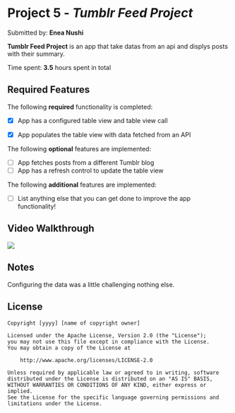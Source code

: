 # Project 5 - *Tumblr Feed Project*

Submitted by: **Enea Nushi**

**Tumblr Feed Project** is an app that take datas from an api and displys posts with their summary.

Time spent: **3.5** hours spent in total

## Required Features

The following **required** functionality is completed:

- [x] App has a configured table view and table view call
- [x] App populates the table view with data fetched from an API


The following **optional** features are implemented:

- [ ] App fetches posts from a different Tumblr blog
- [ ] App has a refresh control to update the table view

The following **additional** features are implemented:

- [ ] List anything else that you can get done to improve the app functionality!

## Video Walkthrough

<div>
    <a href="https://www.loom.com/share/784effecb02e46bd93559ed7adc64877">
    </a>
    <a href="https://www.loom.com/share/784effecb02e46bd93559ed7adc64877">
      <img style="max-width:300px;" src="https://cdn.loom.com/sessions/thumbnails/784effecb02e46bd93559ed7adc64877-with-play.gif">
    </a>
  </div>
  
## Notes

Configuring the data was a little challenging nothing else. 

## License

    Copyright [yyyy] [name of copyright owner]

    Licensed under the Apache License, Version 2.0 (the "License");
    you may not use this file except in compliance with the License.
    You may obtain a copy of the License at

        http://www.apache.org/licenses/LICENSE-2.0

    Unless required by applicable law or agreed to in writing, software
    distributed under the License is distributed on an "AS IS" BASIS,
    WITHOUT WARRANTIES OR CONDITIONS OF ANY KIND, either express or implied.
    See the License for the specific language governing permissions and
    limitations under the License.

